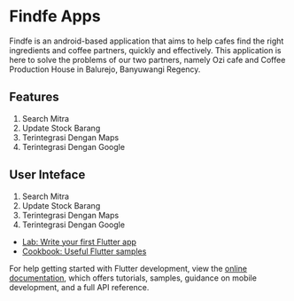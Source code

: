 # Findfe Apps

Findfe is an android-based application that aims to help cafes find the right ingredients and coffee partners, quickly and effectively. This application is here to solve the problems of our two partners, namely Ozi cafe and Coffee Production House in Balurejo, Banyuwangi Regency.

## Features
1. Search Mitra
2. Update Stock Barang
3. Terintegrasi Dengan Maps
4. Terintegrasi Dengan Google

## User Inteface
1. Search Mitra
2. Update Stock Barang
3. Terintegrasi Dengan Maps
4. Terintegrasi Dengan Google

- [Lab: Write your first Flutter app](https://docs.flutter.dev/get-started/codelab)
- [Cookbook: Useful Flutter samples](https://docs.flutter.dev/cookbook)

For help getting started with Flutter development, view the
[online documentation](https://docs.flutter.dev/), which offers tutorials,
samples, guidance on mobile development, and a full API reference.
